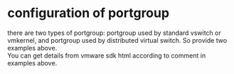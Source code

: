 # configuration of portgroup
there are two types of portgroup: portgroup used by standard vswitch or vmkernel, and portgroup used by distributed virtual switch. So provide two examples above.<br>
You can get details from vmware sdk html according to comment in examples above.
